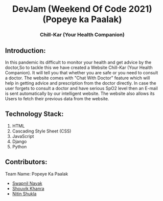 <h1 align="center">DevJam (Weekend Of Code 2021) (Popeye ka Paalak)</h1>
<h3 align="center">Chill-Kar (Your Health Companion)</h3>

 ## Introduction:
  In this pandemic its difficult to monitor your health and get advice by the doctor,So to tackle this we have created a Website Chill-Kar (Your Health Companion).
  It will tell you that whether you are safe or you need to consult a doctor.
  The website comes with "Chat With Doctor" feature which will help in getting advice and prescription from the doctor directly.
  In case the user forgets to consult a doctor and have serious SpO2 level then an E-mail is sent automatically by our intelligent website.
  The website also allows its Users to fetch their previous data from the website.
  
 ## Technology Stack:
  1) HTML
  2) Cascading Style Sheet (CSS)
  3) JavaScript
  4) Django
  5) Python
  
 ## Contributors:

Team Name: Popeye Ka Paalak

* [Swapnil Nayak](https://github.com/swapnilnyk10)
* [Shouvik Khanra](https://github.com/Shouvik11-b)
* [Nitin Shukla](https://github.com/nitin1207)
